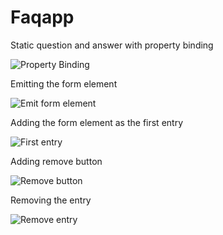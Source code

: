 # Faqapp

Static question and answer with property binding

![Property Binding](../master/images/1.png)

Emitting the form element

![Emit form element](../master/images/2.png)

Adding the form element as the first entry

![First entry](../master/images/3.png)

Adding remove button

![Remove button](../master/images/4.png)

Removing the entry

![Remove entry](../master/images/5.png)
